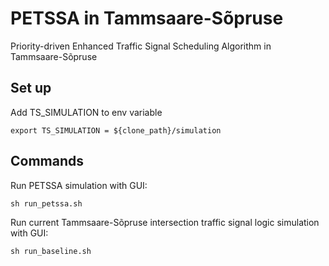 # PETSSA in Tammsaare-Sõpruse
Priority-driven Enhanced Traffic Signal Scheduling Algorithm in Tammsaare-Sõpruse

## Set up
Add TS_SIMULATION to env variable
```
export TS_SIMULATION = ${clone_path}/simulation
```


## Commands
Run PETSSA simulation with GUI: 
```
sh run_petssa.sh
```
Run current Tammsaare-Sõpruse intersection traffic signal logic simulation with GUI: 
```
sh run_baseline.sh
```
